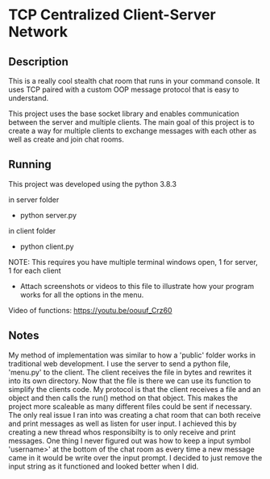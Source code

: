 # TCP Centralized Client-Server Network 

## Description

This is a really cool stealth chat room that runs in your command console. It uses TCP paired with a custom OOP message protocol that is easy to understand.

This project uses the base socket library and enables communication between the server and multiple clients. The main goal of this project is to create a way for multiple clients to exchange messages with each other as well as create and join chat rooms.

## Running

This project was developed using the python 3.8.3

in server folder
  * python server.py
  
in client folder
  * python client.py
  
 NOTE: This requires you have multiple terminal windows open, 1 for server, 1 for each client

* Attach screenshots or videos to this file to illustrate how your program works for all the options in the menu. 

Video of functions: https://youtu.be/oouuf_Crz60

## Notes

My method of implementation was similar to how a 'public' folder works in traditional web development. I use the server to send a python file, 'menu.py' to the client.
The client receives the file in bytes and rewrites it into its own directory. Now that the file is there we can use its function to simplify the clients code. My protocol
is that the client receives a file and an object and then calls the run() method on that object. This makes the project more scaleable as many different files could be sent if necessary. The only real issue I ran into was creating a chat room that can both receive and print messages as well as listen for user input. I achieved this by creating a new thread whos responsibilty is to only receive and print messages. One thing I never figured out was how to keep a input symbol 'username>' at the bottom of the chat room as every time a new message came in it would be write over the input prompt. I decided to just remove the input string as it functioned and looked better when I did.  

